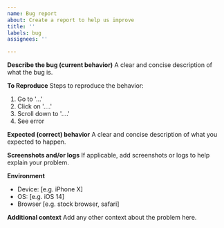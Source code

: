 ```yaml
---
name: Bug report
about: Create a report to help us improve
title: ''
labels: bug
assignees: ''

---
```


**Describe the bug (current behavior)**
A clear and concise description of what the bug is.

**To Reproduce**
Steps to reproduce the behavior:
1. Go to '...'
2. Click on '....'
3. Scroll down to '....'
4. See error

**Expected (correct) behavior**
A clear and concise description of what you expected to happen.

**Screenshots and/or logs**
If applicable, add screenshots or logs to help explain your problem.

**Environment**

- Device: [e.g. iPhone X]
 - OS: [e.g. iOS 14]
 - Browser [e.g. stock browser, safari]

**Additional context**
Add any other context about the problem here.
